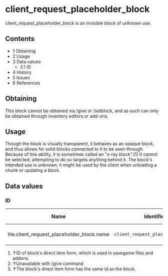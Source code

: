 # client_request_placeholder_block
client_request_placeholder_block is an invisible block of unknown use.

## Contents
- 1 Obtaining
- 2 Usage
- 3 Data values
	- 3.1 ID
- 4 History
- 5 Issues
- 6 References

## Obtaining
This block cannot be obtained via /give or /setblock, and as such can only be obtained through inventory editors or add-ons.

## Usage
Though the block is visually transparent, it behaves as an opaque block, and thus allows for solid blocks connected to it to be seen through. Because of this ability, it is sometimes called an "x-ray block".[1] It cannot be selected; attempting to do so targets anything behind it. The block's intended use is unknown; it might be used by the client when unloading a chunk or updating a block.

## Data values
### ID
| Name                                       | Identifier                         | Numeric ID | Form                         | Item ID[i 1]   | Translation key |
|--------------------------------------------|------------------------------------|------------|------------------------------|----------------|-----------------|
| tile.client_request_placeholder_block.name | `client_request_placeholder_block` | `-465`     | Block & Ungiveable Item[i 2] | Identical[i 3] | —               |

1. ↑ID of block's direct item form, which is used in savegame files and addons.
2. ↑Unavailable with /give command
3. ↑The block's direct item form has the same id as the block.



